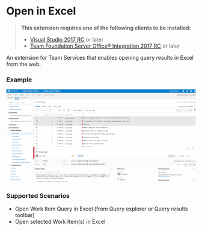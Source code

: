 # Open in Excel

> **This extension requires one of the following clients to be installed:**
> - [Visual Studio 2017 RC](https://www.visualstudio.com/downloads/#visual-studio-enterprise-2017-rc) or later        
> - [Team Foundation Server Office® Integration 2017 RC](https://www.visualstudio.com/downloads/#team-foundation-server-office-integration-2017-rc) or later

An extension for Team Services that enables opening query results in Excel from the web. 

### Example
![Open in Excel scenarios](img/openinexcel.gif?raw=true)

### Supported Scenarios
* Open Work Item Query in Excel (from Query explorer or Query results toolbar)
* Open selected Work Item(s) in Excel

